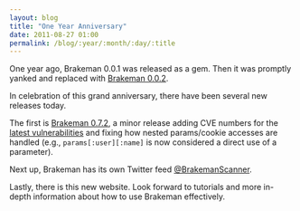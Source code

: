 ```yaml
---
layout: blog
title: "One Year Anniversary"
date: 2011-08-27 01:00
permalink: /blog/:year/:month/:day/:title
---
```


One year ago, Brakeman 0.0.1 was released as a gem. Then it was promptly yanked and replaced with [Brakeman 0.0.2](http://rubygems.org/gems/brakeman/versions/0.0.2).

In celebration of this grand anniversary, there have been several new releases today.

The first is [Brakeman 0.7.2](http://rubygems.org/gems/brakeman/versions/0.7.2), a minor release adding CVE numbers for the [latest vulnerabilities](http://groups.google.com/group/rubyonrails-security/browse_thread/thread/f878a33159ac9967) and fixing how nested params/cookie accesses are handled (e.g., `params[:user][:name]` is now considered a direct use of a parameter).

Next up, Brakeman has its own Twitter feed [@BrakemanScanner](https://twitter.com/brakemanscanner).

Lastly, there is this new website. Look forward to tutorials and more in-depth information about how to use Brakeman effectively.

